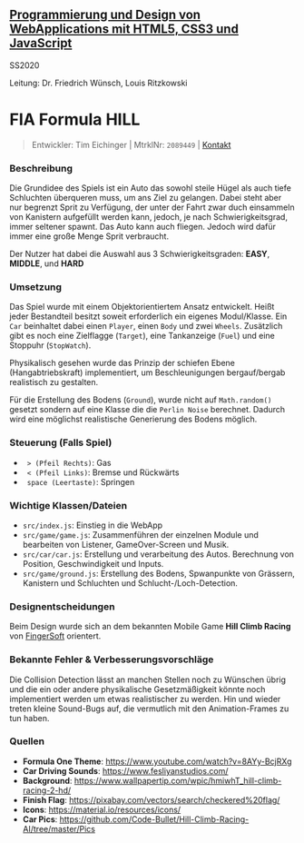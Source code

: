 ## [Programmierung und Design von WebApplications mit HTML5, CSS3 und JavaScript](https://lsf.uni-regensburg.de/qisserver/rds?state=verpublish&status=init&vmfile=no&publishid=158883&moduleCall=webInfo&publishConfFile=webInfo&publishSubDir=veranstaltung) ##

SS2020 

Leitung: Dr. Friedrich Wünsch, Louis Ritzkowski

# FIA Formula HILL #

> Entwickler: Tim Eichinger | MtrklNr: `2089449` | [Kontakt]("tim1.eichinger@stud.uni-regensburg.de")

### Beschreibung ###

Die Grundidee des Spiels ist ein Auto das sowohl steile Hügel als auch tiefe Schluchten überqueren muss, um ans Ziel zu gelangen. Dabei steht aber nur begrenzt Sprit zu Verfügung, der unter der Fahrt zwar duch einsammeln von Kanistern aufgefüllt werden kann, jedoch, je nach Schwierigkeitsgrad, immer seltener spawnt.
Das Auto kann auch fliegen. Jedoch wird dafür immer eine große Menge Sprit verbraucht.

Der Nutzer hat dabei die Auswahl aus 3 Schwierigkeitsgraden: **EASY**, **MIDDLE**, und **HARD**

### Umsetzung ###

Das Spiel wurde mit einem Objektorientiertem Ansatz entwickelt. Heißt jeder Bestandteil besitzt soweit erforderlich ein eigenes Modul/Klasse. Ein `Car` beinhaltet dabei einen `Player`, einen `Body` und zwei `Wheels`. Zusätzlich gibt es noch eine Zielflagge (`Target`), eine Tankanzeige (`Fuel`) und eine Stoppuhr (`StopWatch`). 

Physikalisch gesehen wurde das Prinzip der schiefen Ebene (Hangabtriebskraft) implementiert, um Beschleunigungen bergauf/bergab realistisch zu gestalten.

Für die Erstellung des Bodens (`Ground`), wurde nicht auf `Math.random()` gesetzt sondern auf eine Klasse die die `Perlin Noise` berechnet. Dadurch wird eine möglichst realistische Generierung des Bodens möglich.


### Steuerung (Falls Spiel) ###

* ` > (Pfeil Rechts)`: Gas
* ` < (Pfeil Links)`: Bremse und Rückwärts
* ` space (Leertaste)`: Springen

### Wichtige Klassen/Dateien ###

* `src/index.js`: Einstieg in die WebApp
* `src/game/game.js`: Zusammenführen der einzelnen Module und bearbeiten von Listener, GameOver-Screen und Musik.
* `src/car/car.js`: Erstellung und verarbeitung des Autos. Berechnung von Position, Geschwindigkeit und Inputs.
* `src/game/ground.js`: Erstellung des Bodens, Spwanpunkte von Grässern, Kanistern und Schluchten und Schlucht-/Loch-Detection.

### Designentscheidungen ###

Beim Design wurde sich an dem bekannten Mobile Game **Hill Climb Racing** von [FingerSoft]("https://play.google.com/store/apps/details?id=com.fingersoft.hillclimb&hl=de&gl=US") orientert. 

### Bekannte Fehler & Verbesserungsvorschläge

Die Collision Detection lässt an manchen Stellen noch zu Wünschen übrig und die ein oder andere physikalische Gesetzmäßigkeit könnte noch implementiert werden um etwas realistischer zu werden.
Hin und wieder treten kleine Sound-Bugs auf, die vermutlich mit den Animation-Frames zu tun haben. 

### Quellen

* **Formula One Theme**: https://www.youtube.com/watch?v=8AYy-BcjRXg
* **Car Driving Sounds**: https://www.fesliyanstudios.com/
* **Background**: https://www.wallpapertip.com/wpic/hmiwhT_hill-climb-racing-2-hd/
* **Finish Flag**: https://pixabay.com/vectors/search/checkered%20flag/
* **Icons**: https://material.io/resources/icons/
* **Car Pics**: https://github.com/Code-Bullet/Hill-Climb-Racing-AI/tree/master/Pics